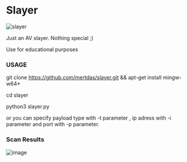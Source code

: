 # Slayer


![slayer](https://user-images.githubusercontent.com/48562581/152685082-aa292a0e-7683-4612-9105-ed34ec158e21.PNG)

Just an AV slayer. Nothing special ;)

Use for educational purposes

### USAGE
git clone https://github.com/mertdas/slayer.git && apt-get install mingw-w64*

cd slayer

python3 slayer.py

or you can specify payload type with -t parameter , ip adress with -i parameter and port with -p parameter.
### Scan Results

![image](https://user-images.githubusercontent.com/48562581/152684537-d445638f-c73b-46cb-a809-dfaa5a65b334.png)
